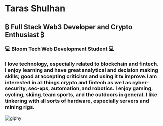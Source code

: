 # Taras Shulhan
## ₿  Full Stack Web3 Developer and Crypto Enthusiast  ₿
### 💻  Bloom Tech Web Development Student  💻
### I love technology, especially related to blockchain and fintech. I enjoy learning and have great analytical and decision making skills; good at accepting criticism and using it to improve.I am interested in all things crypto and fintech as well as cyber-security, sec-ops, automation, and robotics. I enjoy gaming, cycling, skiing, team sports, and the outdoors in general. I like tinkering with all sorts of hardware, especially servers and mining rigs.
![giphy](https://user-images.githubusercontent.com/13146914/150218458-a07a02ba-f626-44fc-b0d9-a1d60ce11c41.gif)

<!--
**tarasshulhan/tarasshulhan** is a ✨ _special_ ✨ repository because its `README.md` (this file) appears on your GitHub profile.

Here are some ideas to get you started:

- 🔭 I’m currently working on ...
- 🌱 I’m currently learning ...
- 👯 I’m looking to collaborate on ...
- 🤔 I’m looking for help with ...
- 💬 Ask me about ...
- 📫 How to reach me: ...
- 😄 Pronouns: ...
- ⚡ Fun fact: ...
-->

